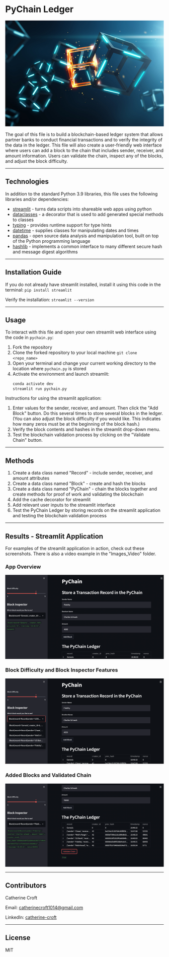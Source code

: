 # PyChain Ledger
![Blockchain](./Images_Video/blockchain.jpeg)

The goal of this file is to build a blockchain-based ledger system that allows partner banks to conduct financial transactions and to verify the integrity of the data in the ledger. This file will also create a user-friendly web interface where users can add a block to the chain that includes sender, receiver, and amount information. Users can validate the chain, inspect any of the blocks, and adjust the block difficulty. 

---

## Technologies 
In addition to the standard Python 3.9 libraries, this file uses the following libraries and/or dependencies:
* [streamlit](https://streamlit.io/) - turns data scripts into shareable web apps using python
* [dataclasses](https://docs.python.org/3/library/dataclasses.html) - a decorator that is used to add generated special methods to classes
* [typing](https://docs.python.org/3/library/typing.html) - provides runtime support for type hints
* [datetime](https://docs.python.org/3/library/datetime.html) - supplies classes for manipulating dates and times
* [pandas](https://pandas.pydata.org/) - open source data analysis and manipulation tool, built on top of the Python programming language
* [hashlib](https://docs.python.org/3/library/hashlib.html) - implements a common interface to many different secure hash and message digest algorithms

---

## Installation Guide
If you do not already have streamlit installed, install it using this code in the terminal:
`pip install streamlit`

Verify the installation:
`streamlit --version`

---

## Usage
To interact with this file and open your own streamlit web interface using the code in `pychain.py`:
1. Fork the repository
2. Clone the forked repository to your local machine `git clone <repo_name>`
3. Open your terminal and change your current working directory to the location where `pychain.py` is stored
4. Activate the environment and launch streamlit:
    ```
    conda activate dev
    streamlit run pychain.py
    ```

Instructions for using the streamlit application:
1. Enter values for the sender, receiver, and amount. Then click the "Add Block" button. Do this several times to store several blocks in the ledger. (You can also adjust the block difficulty if you would like. This indicates how many zeros must be at the beginning of the block hash.)
2. Verify the block contents and hashes in the streamlit drop-down menu.
3. Test the blockchain validation process by clicking on the "Validate Chain" button.

---

## Methods
1. Create a data class named "Record" - include sender, receiver, and amount attributes
2. Create a data class named "Block" - create and hash the blocks
3. Create a data class named "PyChain" - chain the blocks together and create methods for proof of work and validating the blockchain
4. Add the cache decorator for streamlit
5. Add relevant user inputs to the streamlit interface 
6. Test the PyChain Ledger by storing records on the streamlit application and testing the blockchain validation process

---

## Results - Streamlit Application
For examples of the streamlit application in action, check out these screenshots. There is also a video example in the "Images_Video" folder.

### App Overview 

![Layout](./Images_Video/app_overview.png)

### Block Difficulty and Block Inspector Features 
![Features](./Images_Video/block_inspector.png)

### Added Blocks and Validated Chain
![Validate](./Images_Video/validate_chain.png)

---

## Contributors
Catherine Croft

Email: catherinecroft1014@gmail.com

LinkedIn: [catherine-croft](https://www.linkedin.com/in/catherine-croft-4715481aa/)

---

## License 
MIT